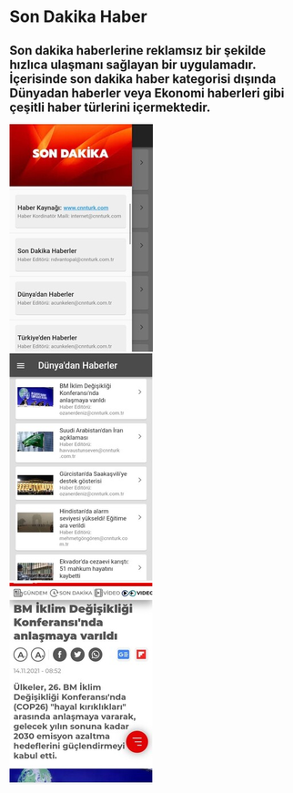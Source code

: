 # Son Dakika Haber

## Son dakika haberlerine reklamsız bir şekilde hızlıca ulaşmanı sağlayan bir uygulamadır. İçerisinde son dakika haber kategorisi dışında Dünyadan haberler veya Ekonomi haberleri gibi çeşitli haber türlerini içermektedir.

![alt-text-1](assets/son_dakika_resized.jpeg "title-1") ![alt-text-2](assets/son_dakika_resized2.jpeg "title-2") ![alt-text-2](assets/son_dakika_resized3.jpeg "title-2")

